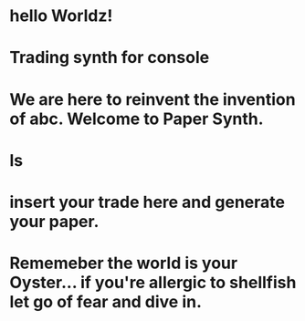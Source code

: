# hello Worldz!

# Trading synth for console

# We are here to reinvent the invention of abc. Welcome to Paper Synth.


# ls
# insert your trade here and generate your paper. 
# Rememeber the world is your Oyster... if you're allergic to shellfish let go of fear and dive in. 
